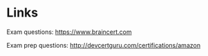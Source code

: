 # Links

Exam questions: https://www.braincert.com

Exam prep questions: http://devcertguru.com/certifications/amazon

